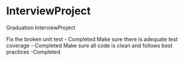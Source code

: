 # InterviewProject
Graduation InterviewProject


Fix the broken unit test - Completed
Make sure there is adequate test coverage - Completed
Make sure all code is clean and follows best practices -Completed
